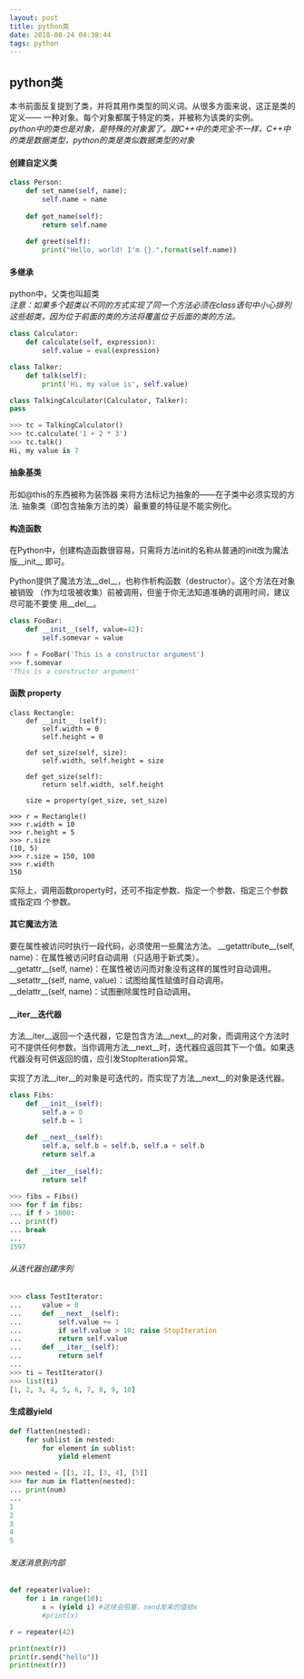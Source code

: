 ```yaml
---
layout: post
title: python类
date: 2018-08-24 04:38:44
tags: python
---
```


##  python类

本书前面反复提到了类，并将其用作类型的同义词。从很多方面来说，这正是类的定义—— 一种对象。每个对象都属于特定的类，并被称为该类的实例。   
*python中的类也是对象，是特殊的对象罢了。跟C++中的类完全不一样，C\+\+中的类是数据类型，python的类是类似数据类型的对象*


#### 创建自定义类
```python
class Person:
    def set_name(self, name):
        self.name = name
        
    def get_name(self):
        return self.name
        
    def greet(self):
        print("Hello, world! I'm {}.".format(self.name))
```

<!--more-->

#### 多继承
python中，父类也叫超类  
*注意：如果多个超类以不同的方式实现了同一个方法必须在class语句中小心排列这些超类，因为位于前面的类的方法将覆盖位于后面的类的方法。*
```python
class Calculator:
    def calculate(self, expression):
        self.value = eval(expression)

class Talker:
    def talk(self):
        print('Hi, my value is', self.value)

class TalkingCalculator(Calculator, Talker):
pass

>>> tc = TalkingCalculator()
>>> tc.calculate('1 + 2 * 3')
>>> tc.talk()
Hi, my value is 7
```

#### 抽象基类

形如@this的东西被称为装饰器 来将方法标记为抽象的——在子类中必须实现的方法.
抽象类（即包含抽象方法的类）最重要的特征是不能实例化。

#### 构造函数

在Python中，创建构造函数很容易，只需将方法init的名称从普通的init改为魔法版__init__
即可。

Python提供了魔法方法__del__，也称作析构函数（destructor）。这个方法在对象被销毁
（作为垃圾被收集）前被调用，但鉴于你无法知道准确的调用时间，建议尽可能不要使
用__del__。

```python
class FooBar:
    def __init__(self, value=42):
        self.somevar = value

>>> f = FooBar('This is a constructor argument')
>>> f.somevar
'This is a constructor argument'
```

#### 函数 property
```
class Rectangle:
    def __init__ (self):
        self.width = 0
        self.height = 0

    def set_size(self, size):
        self.width, self.height = size

    def get_size(self):
        return self.width, self.height
    
    size = property(get_size, set_size)

>>> r = Rectangle()
>>> r.width = 10
>>> r.height = 5
>>> r.size
(10, 5)
>>> r.size = 150, 100
>>> r.width
150
```
实际上，调用函数property时，还可不指定参数、指定一个参数、指定三个参数或指定四
个参数。

#### 其它魔法方法
要在属性被访问时执行一段代码，必须使用一些魔法方法。
\_\_getattribute__(self, name)：在属性被访问时自动调用（只适用于新式类）。  
\_\_getattr__(self, name)：在属性被访问而对象没有这样的属性时自动调用。  
\_\_setattr__(self, name, value)：试图给属性赋值时自动调用。  
\_\_delattr__(self, name)：试图删除属性时自动调用。  

#### __iter__迭代器

方法__iter__返回一个迭代器，它是包含方法__next__的对象，而调用这个方法时可不提供任何参数。当你调用方法__next__时，迭代器应返回其下一个值。如果迭代器没有可供返回的值，应引发StopIteration异常。

实现了方法__iter__的对象是可迭代的，而实现了方法__next__的对象是迭代器。

```python
class Fibs:
    def __init__(self):
        self.a = 0
        self.b = 1
    
    def __next__(self):
        self.a, self.b = self.b, self.a + self.b
        return self.a
        
    def __iter__(self):
        return self

>>> fibs = Fibs()
>>> for f in fibs:
... if f > 1000:
... print(f)
... break
...
1597
```
###### 从迭代器创建序列
```python
>>> class TestIterator:
...     value = 0
...     def __next__(self):
...         self.value += 1
...         if self.value > 10: raise StopIteration
...         return self.value
...     def __iter__(self):
...         return self
...
>>> ti = TestIterator()
>>> list(ti) 
[1, 2, 3, 4, 5, 6, 7, 8, 9, 10]
```

#### 生成器yield 

```python
def flatten(nested):
    for sublist in nested:
        for element in sublist:
            yield element

>>> nested = [[1, 2], [3, 4], [5]]
>>> for num in flatten(nested):
... print(num)
...
1
2
3
4
5
```

###### 发送消息到内部
```python
def repeater(value):
    for i in range(10):
        x = (yield i) #这块会阻塞，send发来的值给x
        #print(x)

r = repeater(42)

print(next(r))
print(r.send("hello"))
print(next(r))
```
